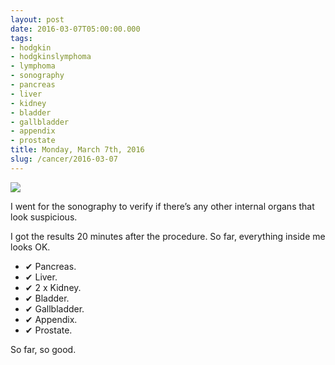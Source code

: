 ```yaml
---
layout: post
date: 2016-03-07T05:00:00.000
tags:
- hodgkin
- hodgkinslymphoma
- lymphoma
- sonography
- pancreas
- liver
- kidney
- bladder
- gallbladder
- appendix
- prostate
title: Monday, March 7th, 2016
slug: /cancer/2016-03-07
---
```

![](https://64.media.tumblr.com/7ec469e617caaf0978d82ada68fa2ce0/tumblr_o5yrtta2gM1vsn3evo1_1280.jpg)

I went for the sonography to verify if there’s any other internal organs that look suspicious.

I got the results 20 minutes after the procedure. So far, everything inside me looks OK. 

 - ✔ Pancreas.
 - ✔ Liver.
 - ✔ 2 x Kidney.
 - ✔ Bladder.
 - ✔ Gallbladder.
 - ✔ Appendix.
 - ✔ Prostate.

So far, so good.